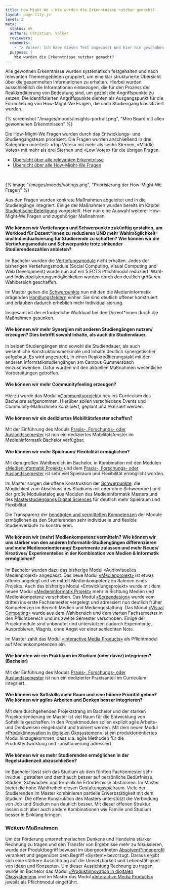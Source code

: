 ```yaml
---
title: How Might We – Wie wurden die Erkenntnisse nutzbar gemacht?
layout: page.11ty.js
level: 2
meta:
  status: ok
  authors: Christian, Volker
  reviewers: 
  comments:
    - "> Volker: Ich habe diesen Text angepasst und hier hin geschoben, so dass er sich auf beide Sektionen („Externe Expertise” und „Studentische Beteiligung”) bezieht."
  purpose: |
    Wie wurden die Erkenntnisse nutzbar gemacht?
---
```


Alle gewonnen Erkenntnisse wurden systematisch festgehalten und nach relevanten Themengebieten gruppiert, um eine klar strukturierte Übersicht über die gesammelten Informationen zu erhalten. Hierbei wurden ausschließlich die Informationen einbezogen, die für den Prozess der Reakkreditierung von Bedeutung sind, um gezielt die Angriffspunkte zu setzen. Die identifizierten Angriffspunkte dienten als Ausgangspunkt für die Formulierung von How-Might-We Fragen, die nach Studiengang klassifiziert wurden. 

{% screenshot "/images/moods/insights-portrait.png", "Miro Board mit allen gewonnenen Erkenntnissen" %}

Die How-Might-We Fragen wurden durch das Entwicklungs- und Studiengangsteam priorisiert. Die Fragen wurden anschließend in drei Kategorien unterteilt: «Top Votes» mit mehr als sechs Sternen, «Middle Votes» mit mehr als drei Sternen und «Low Votes» für die übrigen Fragen.

- [Übersicht über alle relevanten Erkenntnisse](/insights/)
- [Übersicht über alle How-Might-We Fragen](/how-might-we/)

<br>

{% image "/images/moods/votings.png", "Priorisierung der How-Might-We Fragen" %}
<br>

Aus den Fragen wurden konkrete Maßnahmen abgeleitet und in die Studiengänge integriert. Einige der Maßnahmen wurden bereits im Kapitel [Studentische Beteiligung](#studentische-beteiligung) vorgestellt. Hier nun eine Auswahl weiterer How-Might-We Fragen und zugehöriger Maßnahmen.

#### Wie können wir Vertiefungen und Schwerpunkte zukünftig gestalten, um Workload für Dozent\*innen zu reduzieren UND mehr Wahlmöglichkeit und Individualisierung für Studierende zu schaffen? Wie können wir die Vertiefungsmodule und Schwerpunkte trotz sinkender Studierendenzahlen anbieten?

Im Bachelor wurden die [Vertiefungsmodule](https://www.medieninformatik.th-koeln.de/study/bachelor/#vertiefungsmodul) nicht erhalten. Jedes der bisherigen Vertiefungsmodule (Social Computing, Visual Computing und Web Development) wurde nun auf ein 5 ECTS Pflichtmodul reduziert. Wahl- und Individualisierungsmöglichkeiten wurden durch den deutlich größeren Wahlbereich geschaffen.

Im Master gehen die [Schwerpunkte](/schwerpunkte) nun mit den die Medieninformatik prägenden [Handlungsfeldern](/handlungsfelder) einher. Sie sind deutlich offener konstruiert und erlauben dadurch erheblich mehr Individualisierung. 

Insgesamt ist der erforderliche Workload bei den Dozent\*innen durch die Maßnahmen gesunken.

#### Wie können wir mehr Synergien mit anderen Studiengängen nutzen/ erzeugen? Dies betrifft sowohl Inhalte, als auch die Studiendauer.

In beiden Studiengängen sind sowohl die Studiendauer, als auch wesentliche Konstruktionsmerkmale und Inhalte deutlich synergetischer aufgebaut. Es wird angestrebt, in einen Reakkreditierungstakt mit den anderen Informatikstudiengängen am Campus Gummersbach einzuschwenken. Dafür wurden mit den aktuellen Maßnahmen wesentliche Vorbereitungen getroffen. 

#### Wie können wir mehr Communityfeeling erzeugen?

Hierzu wurde das Modul [«Communityprojekt»](/medieninformatik-bachelor/modulbeschreibungen-bpo5/BA_Communityprojekt/) neu ins Curriculum des Bachelors aufgenommen. Hierüber sollen verschiedene Events und Community-Maßnahmen konzipiert, geplant und realisiert werden.

#### Wie können wir ein dediziertes Mobilitätsfenster schaffen?

Mit der Einführung des Moduls [Praxis-, Forschungs- oder Auslandssemester](/medieninformatik-bachelor/modulbeschreibungen-bpo5/BA_Praxissemester/) ist nun ein dediziertes Mobilitätsfenster im Medieninformatik Bachelor verfügbar.

#### Wie können wir mehr Spielraum/ Flexibilität ermöglichen?

Mit dem großen Wahlbereich im Bachelor, in Kombination mit den Modulen [«Medieninformatik Projekt»](/medieninformatik-bachelor/modulbeschreibungen-bpo5/BA_Projekt/) und dem [Praxis-, Forschungs- oder Auslandssemester](/medieninformatik-bachelor/modulbeschreibungen-bpo5/BA_Praxissemester/) ist sehr viel Spielraum und Flexibilität ermöglicht worden.

Im Master sorgen die offene Konstruktion der [Schwerpunkte](/schwerpunkte), die Möglichkeit zum Abschluss des Studiums mit oder ohne Schwerpunkt und der große Modulkatalog aus Modulen des Medieninformatik Masters und des [Masterstudiengangs Digital Sciences](http://digital-sciences.de) für deutlich mehr Spielraum und Flexibilität.

Die Transparenz der [benötigten und vermittelten Kompetenzen](/medieninformatik-bachelor/kompetenzen-der-module-bpo5/) der Module ermöglichen es den Studierenden sehr individuelle und flexible Studienverläufe zu konstruieren.

#### Wie können wir (mehr) Medienkompetenz vermitteln? Wie können wir uns stärker von den anderen Informatik-Studiengängen differenzieren und mehr Medienorientierung/ Experimente zulassen und mehr Neues/ Kreatives/ Experimentelles in der Kombination von Medien & Informatik ermöglichen?

Im Bachelor wurden dazu das bisherige Modul «Audiovisuelles Medienprojekt» angepasst. Das neue Modul [«Medienprojekt»](/medieninformatik-bachelor/modulbeschreibungen-bpo5/BA_Medienprojekt/) ist etwas offener angelegt und vermittelt Medienkompetenz im Rahmen eines Projekts. Auch das bisherige Modul «Entwicklungsprojekt» wurde mit dem neuen Modul [«Medieninformatik Projekt»](/medieninformatik-bachelor/modulbeschreibungen-bpo5/BA_Projekt/) mehr in Richtung Medien und Medienkompetenz verschoben. Das Modul [«Screendesign»](/medieninformatik-bachelor/modulbeschreibungen-bpo5/BA_Screendesign/) wurde vom dritten ins erste Fachsemester vergelegt und adressiert nun deutlich früher Kompetenzen im Bereich Medien und Mediengestaltung. Das Modul [«Visual Computing»](/medieninformatik-bachelor/modulbeschreibungen-bpo5/BA_Visual-Computing/) wurde aus dem Wahlbereich und dem vierten Fachsemester in den Pflichtbereich und ins zweite Semester verschoben. Einige der Projektmodule sind unbenotet und unterstützen dadurch Experimente, Ausprobieren, Wagnis, ohne Angst vor einer schlechten Note.

Im Master zahlt das Modul [«Interactive Media Products»](/medieninformatik-master/modulbeschreibungen-mpo5/MA_All_Interactive-Media-Products/) als Pflichtmodul auf Medienkompetenzen ein.

#### Wie könnten wir ein Praktikum im Studium (oder davor) integrieren? (Bachelor)

Mit der Einführung des Moduls [Praxis-, Forschungs- oder Auslandssemester](/medieninformatik-bachelor/modulbeschreibungen-bpo5/BA_Praxissemester/) ist nun ein dedizierter Praxisanteil im Curriculum integriert.


#### Wie können wir Softskills mehr Raum und eine höhere Priorität geben? Wie können wir agiles Arbeiten und Denken besser integrieren?

Mit dem durchgehenden Projektstrang im Bachelor und der starken Projektorientierung im Master ist viel Raum für die Entwicklung von Softskills geschaffen. In den Projektmodulen sollen explizit agile Arbeits- und Denkweisen eingebracht und trainiert werden. Mit dem neuen Modul [«Produktinnovation in digitalen Ökosystemen»](/medieninformatik-bachelor/modulbeschreibungen-bpo5/BA_Produktinnovation-in-digitalen-oekosystemen/) ist ein produktorientiertes Modul hinzugekommen, dass u.a. agile Methoden für die Produktentwicklung und -positionierung adressiert.

#### Wie können wir es mehr Studierenden ermöglichen in der Regelstudienzeit abzuschließen? 

Im Bachelor lässt sich das Studium ab dem fünften Fachsemester sehr inviduell gestalten und damit auch besser auf persönliche Bedürfnisse, Stärken, Schwächen und terminliche Erfordernisse abstimmen. Im Master bietet die hohe Wahlfreiheit diesen Gestaltungsspielraum. Viele der Studierenden im Master kombinieren partielle Erwerbstätigkeit mit dem Studium. Die offene Konstruktion des Masters unterstützt die Verbindung von Job und Studium nun deutlich besser. Mit dieser offenen Struktur lassen sich aber auch andere Kombinationen wie Familie und Studium besser in Einklang bringen.

### Weitere Maßnahmen

Um der Förderung unternehmerischen Denkens und Handelns stärker Rechnung zu tragen und den Transfer von Ergebnisse mehr zu fokussieren, wurde der Produktbegriff bewusst im übergeordneten [Absolvent\*innenprofil](/kurzbericht/#absolvent-innenprofile) verankert und gegenüber dem Begriff «System» bevorzugt. Daraus ergibt sich eine stärkere Ausrichtung auf die Umsetzbarkeit und Lebensfähigkeit von Ideen und Konzepten. Um dieser Ausrichtung Rechnung zu tragen, wurde im Bachelor das Modul [«Produktinnovation in digitalen Ökosystemen»](/medieninformatik-bachelor/modulbeschreibungen-bpo5/BA_Produktinnovation-in-digitalen-oekosystemen/) und im Master das Modul [«Interactive Media Products»](/medieninformatik-master/modulbeschreibungen-mpo5/MA_All_Interactive-Media-Products/) jeweils als Pflichtmodul eingeführt.
